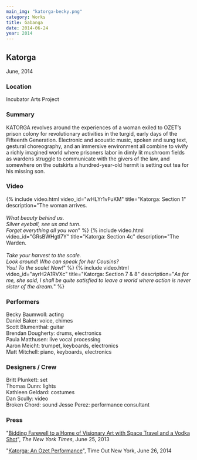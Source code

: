 ```yaml
---
main_img: "katorga-becky.png"
category: Works
title: Gabanga
date: 2014-06-24
year: 2014
---
```

## Katorga
June, 2014

### Location

Incubator Arts Project

### Summary

KATORGA revolves around the experiences of a woman exiled to OZET’s prison colony for revolutionary activities in the turgid, early days of the Fifteenth Generation. Electronic and acoustic music, spoken and sung text, gestural choreography, and an immersive environment all combine to vivify a richly imagined world where prisoners labor in dimly lit mushroom fields as wardens struggle to communicate with the givers of the law, and somewhere on the outskirts a hundred-year-old hermit is setting out tea for his missing son.

### Video

{% include video.html video_id="wHLYr1vFuKM" title="Katorga: Section 1" description="The woman arrives.<br><br><em>What beauty behind us.<br>Silver eyeball, see us and turn.<br>Forget everything all you won</em>" %}
{% include video.html video_id="GRsBWHgtl7Y" title="Katorga: Section 4c" description="The Warden.<br><br><em>Take your harvest to the scale.<br>Look around!  Who can speak for her Cousins?<br>You!  To the scale!  Now!</em>" %}
{% include video.html video_id="ayrH2A1RVXc" title="Katorga: Section 7 &amp; 8" description="<em>As for me, she said, I shall be quite satisfied to leave a world where action is never sister of the dream.</em>" %}

### Performers

Becky Baumwoll: acting<br>
Daniel Baker: voice, chimes<br>
Scott Blumenthal: guitar<br>
Brendan Dougherty: drums, electronics<br>
Paula Matthusen: live vocal processing<br>
Aaron Meicht: trumpet, keyboards, electronics<br>
Matt Mitchell: piano, keyboards, electronics<br>

### Designers / Crew

Britt Plunkett: set<br>
Thomas Dunn: lights<br>
Kathleen Geldard: costumes<br>
Dan Scully: video<br>
Broken Chord: sound
Jesse Perez: performance consultant

### Press

"[Bidding Farewell to a Home of Visionary Art with Space Travel and a Vodka Shot](http://www.nytimes.com/2014/06/26/theater/incubator-arts-projects-katorga-an-ozet-performance.html?_r=0)", <em>The New York Times</em>, June 25, 2013

"[Katorga: An Ozet Performance](http://www.timeout.com/newyork/theater/katorga-an-ozet-performance)", Time Out New York, June 26, 2014



